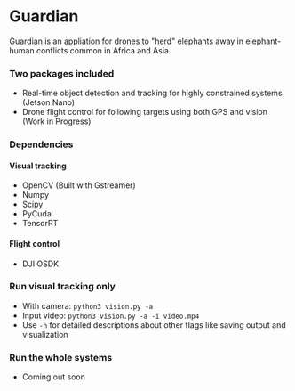 # Guardian
Guardian is an appliation for drones to "herd" elephants away in elephant-human conflicts common in Africa and Asia
### Two packages included
- Real-time object detection and tracking for highly constrained systems (Jetson Nano)
- Drone flight control for following targets using both GPS and vision (Work in Progress)


### Dependencies
#### Visual tracking
- OpenCV (Built with Gstreamer)
- Numpy
- Scipy
- PyCuda
- TensorRT
#### Flight control
- DJI OSDK

### Run visual tracking only
- With camera: `python3 vision.py -a`
- Input video: `python3 vision.py -a -i video.mp4`
- Use `-h` for detailed descriptions about other flags like saving output and visualization
### Run the whole systems
- Coming out soon
